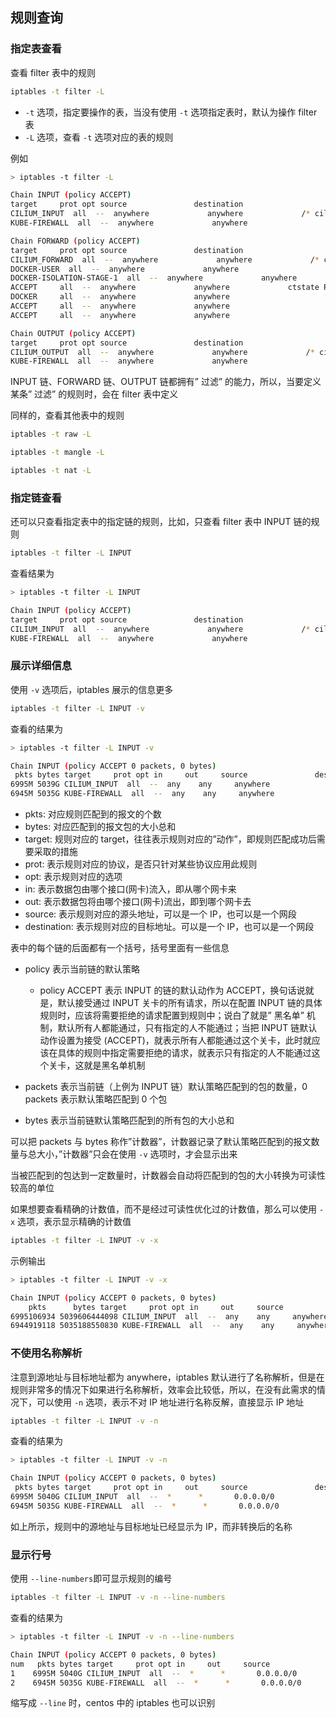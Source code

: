 ## 规则查询

### 指定表查看

查看 filter 表中的规则

```bash
iptables -t filter -L
```

- `-t` 选项，指定要操作的表，当没有使用 `-t` 选项指定表时，默认为操作 filter 表
- `-L` 选项，查看 `-t` 选项对应的表的规则

例如

```bash
> iptables -t filter -L

Chain INPUT (policy ACCEPT)
target     prot opt source               destination
CILIUM_INPUT  all  --  anywhere             anywhere             /* cilium-feeder: CILIUM_INPUT */
KUBE-FIREWALL  all  --  anywhere             anywhere

Chain FORWARD (policy ACCEPT)
target     prot opt source               destination
CILIUM_FORWARD  all  --  anywhere             anywhere             /* cilium-feeder: CILIUM_FORWARD */
DOCKER-USER  all  --  anywhere             anywhere
DOCKER-ISOLATION-STAGE-1  all  --  anywhere             anywhere
ACCEPT     all  --  anywhere             anywhere             ctstate RELATED,ESTABLISHED
DOCKER     all  --  anywhere             anywhere
ACCEPT     all  --  anywhere             anywhere
ACCEPT     all  --  anywhere             anywhere

Chain OUTPUT (policy ACCEPT)
target     prot opt source               destination
CILIUM_OUTPUT  all  --  anywhere             anywhere             /* cilium-feeder: CILIUM_OUTPUT */
KUBE-FIREWALL  all  --  anywhere             anywhere
```

INPUT 链、FORWARD 链、OUTPUT 链都拥有” 过滤” 的能力，所以，当要定义某条” 过滤” 的规则时，会在 filter 表中定义

同样的，查看其他表中的规则

```bash
iptables -t raw -L

iptables -t mangle -L

iptables -t nat -L
```

### 指定链查看

还可以只查看指定表中的指定链的规则，比如，只查看 filter 表中 INPUT 链的规则

```bash
iptables -t filter -L INPUT
```

查看结果为

```bash
> iptables -t filter -L INPUT

Chain INPUT (policy ACCEPT)
target     prot opt source               destination
CILIUM_INPUT  all  --  anywhere             anywhere             /* cilium-feeder: CILIUM_INPUT */
KUBE-FIREWALL  all  --  anywhere             anywhere
```

### 展示详细信息

使用 `-v` 选项后，iptables 展示的信息更多

```bash
iptables -t filter -L INPUT -v
```

查看的结果为

```bash
> iptables -t filter -L INPUT -v

Chain INPUT (policy ACCEPT 0 packets, 0 bytes)
 pkts bytes target     prot opt in     out     source               destination
6995M 5039G CILIUM_INPUT  all  --  any    any     anywhere             anywhere             /* cilium-feeder: CILIUM_INPUT */
6945M 5035G KUBE-FIREWALL  all  --  any    any     anywhere             anywhere
```

- pkts: 对应规则匹配到的报文的个数
- bytes: 对应匹配到的报文包的大小总和
- target: 规则对应的 target，往往表示规则对应的”动作”，即规则匹配成功后需要采取的措施
- prot: 表示规则对应的协议，是否只针对某些协议应用此规则
- opt: 表示规则对应的选项
- in: 表示数据包由哪个接口(网卡)流入，即从哪个网卡来
- out: 表示数据包将由哪个接口(网卡)流出，即到哪个网卡去
- source: 表示规则对应的源头地址，可以是一个 IP，也可以是一个网段
- destination: 表示规则对应的目标地址。可以是一个 IP，也可以是一个网段

表中的每个链的后面都有一个括号，括号里面有一些信息

- policy 表示当前链的默认策略
  - policy ACCEPT 表示 INPUT 的链的默认动作为 ACCEPT，换句话说就是，默认接受通过 INPUT 关卡的所有请求，所以在配置 INPUT 链的具体规则时，应该将需要拒绝的请求配置到规则中；说白了就是” 黑名单” 机制，默认所有人都能通过，只有指定的人不能通过；当把 INPUT 链默认动作设置为接受 (ACCEPT)，就表示所有人都能通过这个关卡，此时就应该在具体的规则中指定需要拒绝的请求，就表示只有指定的人不能通过这个关卡，这就是黑名单机制

- packets 表示当前链（上例为 INPUT 链）默认策略匹配到的包的数量，0 packets 表示默认策略匹配到 0 个包

- bytes 表示当前链默认策略匹配到的所有包的大小总和

可以把 packets 与 bytes 称作”计数器”，计数器记录了默认策略匹配到的报文数量与总大小，”计数器”只会在使用 `-v` 选项时，才会显示出来

当被匹配到的包达到一定数量时，计数器会自动将匹配到的包的大小转换为可读性较高的单位

如果想要查看精确的计数值，而不是经过可读性优化过的计数值，那么可以使用 `-x` 选项，表示显示精确的计数值

```bash
iptables -t filter -L INPUT -v -x
```

示例输出

```bash
> iptables -t filter -L INPUT -v -x

Chain INPUT (policy ACCEPT 0 packets, 0 bytes)
    pkts      bytes target     prot opt in     out     source               destination
6995106934 5039606444098 CILIUM_INPUT  all  --  any    any     anywhere             anywhere             /* cilium-feeder: CILIUM_INPUT */
6944919118 5035188550830 KUBE-FIREWALL  all  --  any    any     anywhere             anywhere

```

### 不使用名称解析

注意到源地址与目标地址都为 anywhere，iptables 默认进行了名称解析，但是在规则非常多的情况下如果进行名称解析，效率会比较低，所以，在没有此需求的情况下，可以使用 `-n` 选项，表示不对 IP 地址进行名称反解，直接显示 IP 地址

```bash
iptables -t filter -L INPUT -v -n
```

查看的结果为

```bash
> iptables -t filter -L INPUT -v -n

Chain INPUT (policy ACCEPT 0 packets, 0 bytes)
 pkts bytes target     prot opt in     out     source               destination
6995M 5040G CILIUM_INPUT  all  --  *      *       0.0.0.0/0            0.0.0.0/0            /* cilium-feeder: CILIUM_INPUT */
6945M 5035G KUBE-FIREWALL  all  --  *      *       0.0.0.0/0            0.0.0.0/0
```

如上所示，规则中的源地址与目标地址已经显示为 IP，而非转换后的名称

### 显示行号

使用 `--line-numbers`即可显示规则的编号

```bash
iptables -t filter -L INPUT -v -n --line-numbers
```

查看的结果为

```bash
> iptables -t filter -L INPUT -v -n --line-numbers

Chain INPUT (policy ACCEPT 0 packets, 0 bytes)
num   pkts bytes target     prot opt in     out     source               destination
1    6995M 5040G CILIUM_INPUT  all  --  *      *       0.0.0.0/0            0.0.0.0/0            /* cilium-feeder: CILIUM_INPUT */
2    6945M 5035G KUBE-FIREWALL  all  --  *      *       0.0.0.0/0            0.0.0.0/0
```

缩写成 `--line` 时，centos 中的 iptables 也可以识别
